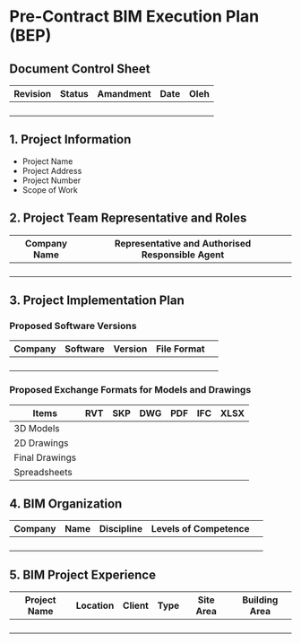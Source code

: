 # Pre-Contract BIM Execution Plan (BEP)

## Document Control Sheet

| Revision | Status | Amandment | Date | Oleh |
|----------|--------|-----------|------|------|
|          |        |           |      |      |
|          |        |           |      |      |
|          |        |           |      |      |
|          |        |           |      |      |

## 1. Project Information

- Project Name
- Project Address
- Project Number
- Scope of Work

## 2. Project Team Representative and Roles

| Company Name | Representative and Authorised Responsible Agent |  |
|--------------|-------------------------------------------------|--|
|              |                                                 |  |
|              |                                                 |  |
|              |                                                 |  |
|              |                                                 |  |
## 3. Project Implementation Plan

### Proposed Software Versions

| Company | Software | Version | File Format |  |
|---------|----------|---------|-------------|--|
|         |          |         |             |  |
|         |          |         |             |  |
|         |          |         |             |  |
|         |          |         |             |  |
### Proposed Exchange Formats for Models and Drawings

| Items          | RVT | SKP | DWG | PDF | IFC | XLSX |
|----------------|-----|-----|-----|-----|-----|------|
| 3D Models      |     |     |     |     |     |      |
| 2D Drawings    |     |     |     |     |     |      |
| Final Drawings |     |     |     |     |     |      |
| Spreadsheets   |     |     |     |     |     |      |
## 4. BIM Organization

| Company | Name | Discipline | Levels of Competence |  |
|---------|------|------------|----------------------|--|
|         |      |            |                      |  |
|         |      |            |                      |  |
|         |      |            |                      |  |
|         |      |            |                      |  |
## 5. BIM Project Experience

| Project Name | Location | Client | Type | Site Area | Building Area |
|--------------|----------|--------|------|-----------|---------------|
|              |          |        |      |           |               |
|              |          |        |      |           |               |
|              |          |        |      |           |               |
|              |          |        |      |           |               |
